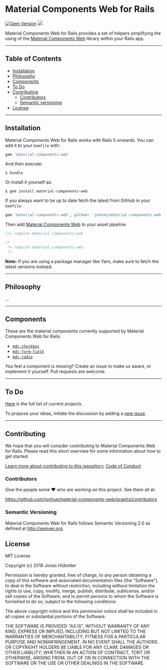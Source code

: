 # Material Components Web for Rails

[![Gem Version](https://badge.fury.io/rb/material-components-web.svg)](https://badge.fury.io/rb/material-components-web) <img src="https://travis-ci.org/jonhue/material-components-web.svg?branch=master" />

Material Components Web for Rails provides a set of helpers simplifying the using of the [Material Components Web](https://github.com/material-components/material-components-web) library within your Rails app.

---

## Table of Contents

* [Installation](#installation)
* [Philosophy](#philosophy)
* [Components](#components)
* [To Do](#to-do)
* [Contributing](#contributing)
    * [Contributors](#contributors)
    * [Semantic versioning](#semantic-versioning)
* [License](#license)

---

## Installation

Material Components Web for Rails works with Rails 5 onwards. You can add it to your `Gemfile` with:

```ruby
gem 'material-components-web'
```

And then execute:

    $ bundle

Or install it yourself as:

    $ gem install material-components-web

If you always want to be up to date fetch the latest from GitHub in your `Gemfile`:

```ruby
gem 'material-components-web', github: 'jonhue/material-components-web'
```

Then add [Material Components Web](https://github.com/material-components/material-components-web) to your asset pipeline:

```js
//= require material-components-web
```
```css
/*
 *= require material-components-web
 */
```

**Note:** If you are using a package manager like Yarn, make sure to fetch the latest versions instead.

---

## Philosophy

...

---

## Components

These are the material components currently supported by Material Components Web for Rails:

* [`mdc-checkbox`](components/mdc-checkbox.md)
* [`mdc-form-field`](components/mdc-form-field.md)
* [`mdc-radio`](components/mdc-radio.md)

You feel a component is missing? Create an issue to make us aware, or implement it yourself. Pull requests are welcome.

---

## To Do

[Here](https://github.com/jonhue/material-components-web/projects/1) is the full list of current projects.

To propose your ideas, initiate the discussion by adding a [new issue](https://github.com/jonhue/material-components-web/issues/new).

---

## Contributing

We hope that you will consider contributing to Material Components Web for Rails. Please read this short overview for some information about how to get started:

[Learn more about contributing to this repository](CONTRIBUTING.md), [Code of Conduct](CODE_OF_CONDUCT.md)

### Contributors

Give the people some :heart: who are working on this project. See them all at:

https://github.com/jonhue/material-components-web/graphs/contributors

### Semantic Versioning

Material Components Web for Rails follows Semantic Versioning 2.0 as defined at http://semver.org.

## License

MIT License

Copyright (c) 2018 Jonas Hübotter

Permission is hereby granted, free of charge, to any person obtaining a copy
of this software and associated documentation files (the "Software"), to deal
in the Software without restriction, including without limitation the rights
to use, copy, modify, merge, publish, distribute, sublicense, and/or sell
copies of the Software, and to permit persons to whom the Software is
furnished to do so, subject to the following conditions:

The above copyright notice and this permission notice shall be included in all
copies or substantial portions of the Software.

THE SOFTWARE IS PROVIDED "AS IS", WITHOUT WARRANTY OF ANY KIND, EXPRESS OR
IMPLIED, INCLUDING BUT NOT LIMITED TO THE WARRANTIES OF MERCHANTABILITY,
FITNESS FOR A PARTICULAR PURPOSE AND NONINFRINGEMENT. IN NO EVENT SHALL THE
AUTHORS OR COPYRIGHT HOLDERS BE LIABLE FOR ANY CLAIM, DAMAGES OR OTHER
LIABILITY, WHETHER IN AN ACTION OF CONTRACT, TORT OR OTHERWISE, ARISING FROM,
OUT OF OR IN CONNECTION WITH THE SOFTWARE OR THE USE OR OTHER DEALINGS IN THE
SOFTWARE.
